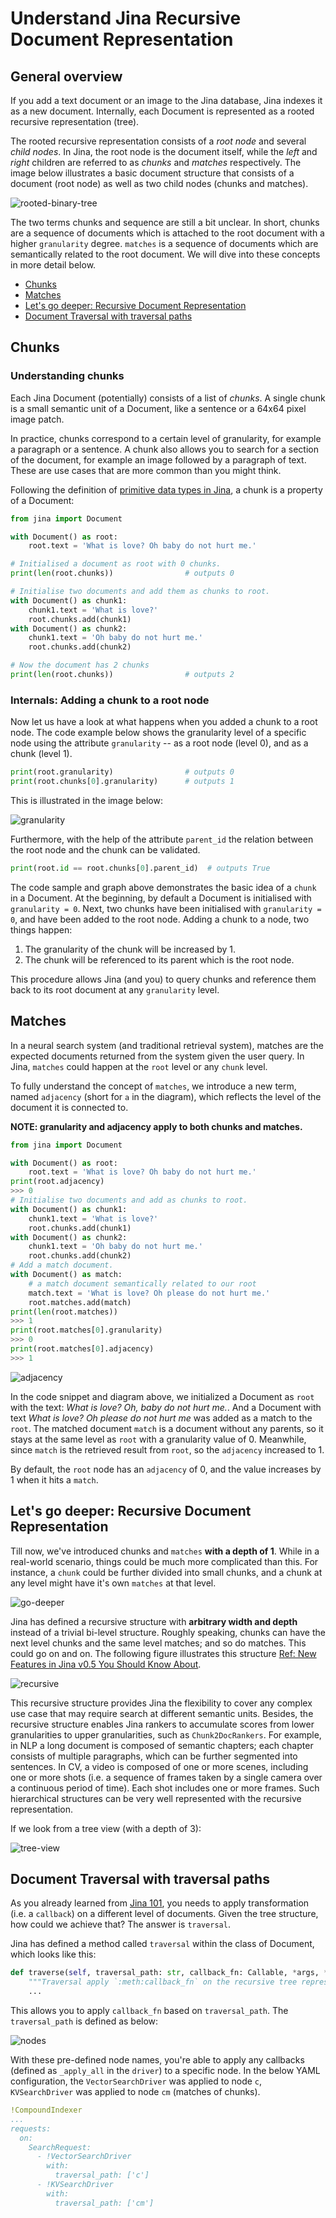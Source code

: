 # Understand Jina Recursive Document Representation

## General overview

If you add a text document or an image to the Jina database, Jina indexes it as a new document. Internally, each Document is represented as a rooted recursive representation (tree).

The rooted recursive representation consists of a *root node* and several *child nodes*. In Jina, the root node is the document itself, while the *left* and *right* children are referred to as *chunks* and *matches* respectively. The image below illustrates a basic document structure that consists of a document (root node) as well as two child nodes (chunks and matches).

![rooted-binary-tree](./images/overview.png)

The two terms chunks and sequence are still a bit unclear. In short, chunks are a sequence of documents which is attached to the root document with a higher `granularity` degree. `matches` is a sequence of documents which are semantically related to the root document. We will dive into these concepts in more detail below.

- [Chunks](#chunks)
- [Matches](#matches)
- [Let's go deeper: Recursive Document Representation](#lets-go-deeper-recursive-document-representation)
- [Document Traversal with traversal paths](#document-traversal-with-traversal-paths)

## Chunks

### Understanding chunks

Each Jina Document (potentially) consists of a list of *chunks*. A single chunk is a small semantic unit of a Document, like a sentence or a 64x64 pixel image patch.

In practice, chunks correspond to a certain level of granularity, for example a paragraph or a sentence. A chunk also allows you to search for a section of the document, for example an image followed by a paragraph of text. These are use cases that are more common than you might think.

[//]: # (The original link below does not make sense any more)
[//]: # (https://hanxiao.io/2020/11/22/Primitive-Data-Types-in-Neural-Search-System/)

Following the definition of [primitive data types in Jina](primitive_data_type.rst), a chunk is a property of a Document:


```python
from jina import Document

with Document() as root:
    root.text = 'What is love? Oh baby do not hurt me.'

# Initialised a document as root with 0 chunks.
print(len(root.chunks))                # outputs 0

# Initialise two documents and add them as chunks to root.
with Document() as chunk1:
    chunk1.text = 'What is love?'
    root.chunks.add(chunk1)
with Document() as chunk2:
    chunk1.text = 'Oh baby do not hurt me.'
    root.chunks.add(chunk2)

# Now the document has 2 chunks
print(len(root.chunks))                # outputs 2
```

### Internals: Adding a chunk to a root node

Now let us have a look at what happens when you added a chunk to a root node. The code example below shows the granularity level of a specific node using the attribute `granularity` -- as a root node (level 0), and as a chunk (level 1).

```python
print(root.granularity)                # outputs 0
print(root.chunks[0].granularity)      # outputs 1
```
This is illustrated in the image below:

![granularity](./images/granularity.png)

Furthermore, with the help of the attribute `parent_id` the relation between the root node and the chunk can be validated.

```python
print(root.id == root.chunks[0].parent_id)  # outputs True
```

The code sample and graph above demonstrates the basic idea of a `chunk` in a Document. At the beginning, by default a Document is initialised with `granularity = 0`. Next, two chunks have been initialised with `granularity = 0`, and have been added to the root node. Adding a chunk to a node, two things happen:

1. The granularity of the chunk will be increased by 1.
2. The chunk will be referenced to its parent which is the root node.

This procedure allows Jina (and you) to query chunks and reference them back to its root document at any `granularity` level.

## Matches

In a neural search system (and traditional retrieval system), matches are the expected documents returned from the system given the user query.
In Jina, `matches` could happen at the `root` level or any `chunk` level.

To fully understand the concept of `matches`, we introduce a new term, named `adjacency` (short for `a` in the diagram), which reflects the level of the document it is connected to.

**NOTE: granularity and adjacency apply to both chunks and matches.**

```python
from jina import Document

with Document() as root:
    root.text = 'What is love? Oh baby do not hurt me.'
print(root.adjacency)
>>> 0
# Initialise two documents and add as chunks to root.
with Document() as chunk1:
    chunk1.text = 'What is love?'
    root.chunks.add(chunk1)
with Document() as chunk2:
    chunk1.text = 'Oh baby do not hurt me.'
    root.chunks.add(chunk2)
# Add a match document.
with Document() as match:
    # a match document semantically related to our root
    match.text = 'What is love? Oh please do not hurt me.'
    root.matches.add(match)
print(len(root.matches))
>>> 1
print(root.matches[0].granularity)
>>> 0
print(root.matches[0].adjacency)
>>> 1

```

![adjacency](./images/adjacency.png)

In the code snippet and diagram above, we initialized a Document as `root` with the text: *What is love? Oh, baby do not hurt me.*.
And a Document with text *What is love? Oh please do not hurt me* was added as a match to the `root`.
The matched document `match` is a document without any parents, so it stays at the same level as `root` with a granularity value of 0.
Meanwhile, since `match` is the retrieved result from `root`, so the `adjacency` increased to 1.

By default, the `root` node has an `adjacency` of 0, and the value increases by 1 when it hits a `match`.

## Let's go deeper: Recursive Document Representation

Till now, we've introduced chunks and `matches` **with a depth of 1**.
While in a real-world scenario, things could be much more complicated than this.
For instance, a `chunk` could be further divided into small chunks, and a chunk at any level might have it's own `matches` at that level.

![go-deeper](https://hanxiao.io/2020/08/28/What-s-New-in-Jina-v0-5/blog-post-v050-protobuf-documents.jpg)

Jina has defined a recursive structure with **arbitrary width and depth** instead of a trivial bi-level structure.
Roughly speaking, chunks can have the next level chunks and the same level matches; and so do matches.
This could go on and on. The following figure illustrates this structure [Ref: New Features in Jina v0.5 You Should Know About](https://hanxiao.io/2020/08/28/What-s-New-in-Jina-v0-5/).

![recursive](./images/recursive.png)

This recursive structure provides Jina the flexibility to cover any complex use case that may require search at different semantic units.
Besides, the recursive structure enables Jina rankers to accumulate scores from lower granularities to upper granularities, such as `Chunk2DocRankers`.
For example, in NLP a long document is composed of semantic chapters; each chapter consists of multiple paragraphs, which can be further segmented into sentences.
In CV, a video is composed of one or more scenes, including one or more shots (i.e. a sequence of frames taken by a single camera over a continuous period of time).
Each shot includes one or more frames. Such hierarchical structures can be very well represented with the recursive representation.

If we look from a tree view (with a depth of 3):

![tree-view](./images/tree.png)

## Document Traversal with traversal paths

As you already learned from [Jina 101](https://101.jina.ai), you needs to apply transformation (i.e. a `callback`) on a different level of documents.
Given the tree structure, how could we achieve that?
The answer is `traversal`.

Jina has defined a method called `traversal` within the class of Document, which looks like this:

```python
def traverse(self, traversal_path: str, callback_fn: Callable, *args, **kwargs) -> None
    """Traversal apply `:meth:callback_fn` on the recursive tree representation."""
    ...
```

This allows you to apply `callback_fn` based on `traversal_path`.
The `traversal_path` is defined as below:

![nodes](./images/nodes.png)

With these pre-defined node names, you're able to apply any callbacks (defined as `_apply_all` in the `driver`) to a specific node.
In the below YAML configuration, the `VectorSearchDriver` was applied to node `c`, `KVSearchDriver` was applied to node `cm` (matches of chunks).

```yaml
!CompoundIndexer
...
requests:
  on:
    SearchRequest:
      - !VectorSearchDriver
        with:
          traversal_path: ['c']
      - !KVSearchDriver
        with:
          traversal_path: ['cm']
```
